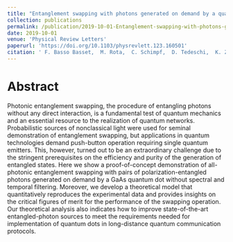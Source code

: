 ```yaml
---
title: "Entanglement swapping with photons generated on demand by a quantum dot"
collection: publications
permalink: /publication/2019-10-01-Entanglement-swapping-with-photons-generated-on-demand-by-a-quantum-dot
date: 2019-10-01
venue: 'Physical Review Letters'
paperurl: 'https://doi.org/10.1103/physrevlett.123.160501'
citation: ' F. Basso Basset,  M. Rota,  C. Schimpf,  D. Tedeschi,  K. Zeuner,  S. Silva,  M. Reindl,  V. Zwiller,  K. Joens,  A. Rastelli,  R. Trotta,  Physical Review Letters 123, 160501 (2019).'
---
```

# Abstract

Photonic entanglement swapping, the procedure of entangling photons without any direct interaction, is a fundamental test of quantum mechanics and an essential resource to the realization of quantum networks. Probabilistic sources of nonclassical light were used for seminal demonstration of entanglement swapping, but applications in quantum technologies demand push-button operation requiring single quantum emitters. This, however, turned out to be an extraordinary challenge due to the stringent prerequisites on the efficiency and purity of the generation of entangled states. Here we show a proof-of-concept demonstration of all-photonic entanglement swapping with pairs of polarization-entangled photons generated on demand by a GaAs quantum dot without spectral and temporal filtering. Moreover, we develop a theoretical model that quantitatively reproduces the experimental data and provides insights on the critical figures of merit for the performance of the swapping operation. Our theoretical analysis also indicates how to improve state-of-the-art entangled-photon sources to meet the requirements needed for implementation of quantum dots in long-distance quantum communication protocols.
